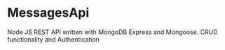 # MessagesApi
 Node JS REST API written with MongoDB Express and Mongoose. CRUD functionality and Authentication
